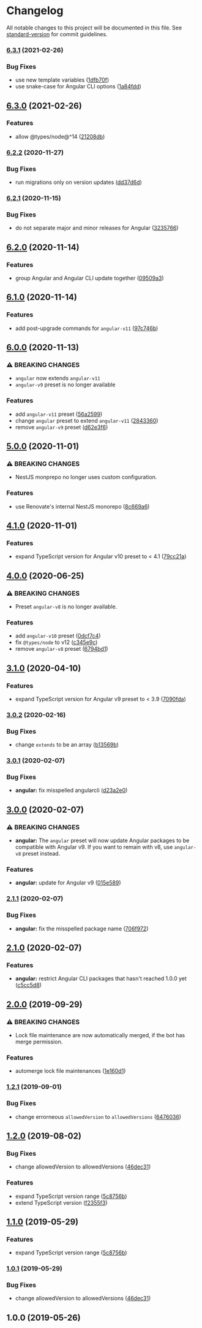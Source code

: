 # Changelog

All notable changes to this project will be documented in this file. See [standard-version](https://github.com/conventional-changelog/standard-version) for commit guidelines.

### [6.3.1](https://github.com/sarunint/renovate-config/compare/v6.3.0...v6.3.1) (2021-02-26)


### Bug Fixes

* use new template variables ([1dfb70f](https://github.com/sarunint/renovate-config/commit/1dfb70f335eb8823c6104957f1ac2a98bb5204df))
* use snake-case for Angular CLI options ([1a84fdd](https://github.com/sarunint/renovate-config/commit/1a84fddf8f2ba0b08e195c0ca4051c66452019f5))

## [6.3.0](https://github.com/sarunint/renovate-config/compare/v6.2.2...v6.3.0) (2021-02-26)


### Features

* allow @types/node@^14 ([21208db](https://github.com/sarunint/renovate-config/commit/21208dbfdac50d3e22d61950c1a0ba95eeb05b85))

### [6.2.2](https://github.com/sarunint/renovate-config/compare/v6.2.1...v6.2.2) (2020-11-27)


### Bug Fixes

* run migrations only on version updates ([dd37d6d](https://github.com/sarunint/renovate-config/commit/dd37d6d9b3dfe5dfe69079d4e1dce85a7a377860))

### [6.2.1](https://github.com/sarunint/renovate-config/compare/v6.2.0...v6.2.1) (2020-11-15)


### Bug Fixes

* do not separate major and minor releases for Angular ([3235766](https://github.com/sarunint/renovate-config/commit/3235766c180e9dea163c63feacd1a011cc4382a0))

## [6.2.0](https://github.com/sarunint/renovate-config/compare/v6.1.0...v6.2.0) (2020-11-14)


### Features

* group Angular and Angular CLI update together ([09509a3](https://github.com/sarunint/renovate-config/commit/09509a34f8fccb897374cb3194ee4904914e53bb))

## [6.1.0](https://github.com/sarunint/renovate-config/compare/v6.0.0...v6.1.0) (2020-11-14)


### Features

* add post-upgrade commands for `angular-v11` ([97c746b](https://github.com/sarunint/renovate-config/commit/97c746b0361f0a9f0d35372fd179258e63a081c7))

## [6.0.0](https://github.com/sarunint/renovate-config/compare/v5.0.0...v6.0.0) (2020-11-13)


### ⚠ BREAKING CHANGES

* `angular` now extends `angular-v11`
* `angular-v9` preset is no longer available

### Features

* add `angular-v11` preset ([56a2599](https://github.com/sarunint/renovate-config/commit/56a2599f93853cf3642f81ca58c28b7db5dc3620))
* change `angular` preset to extend `angular-v11` ([2843360](https://github.com/sarunint/renovate-config/commit/2843360c50b2cb7ff3a8a6b9ed037e7a6bd2398c))
* remove `angular-v9` preset ([d62e3f6](https://github.com/sarunint/renovate-config/commit/d62e3f6dca1623cfede80d425bb1efbb8a7a6521))

## [5.0.0](https://github.com/sarunint/renovate-config/compare/v4.1.0...v5.0.0) (2020-11-01)


### ⚠ BREAKING CHANGES

* NestJS monprepo no longer uses custom configuration.

### Features

* use Renovate's internal NestJS monorepo ([8c669a6](https://github.com/sarunint/renovate-config/commit/8c669a6ee7a5190b567c3347d7206f4e79a6221c))

## [4.1.0](https://github.com/sarunint/renovate-config/compare/v4.0.0...v4.1.0) (2020-11-01)


### Features

* expand TypeScript version for Angular v10 preset to < 4.1 ([79cc21a](https://github.com/sarunint/renovate-config/commit/79cc21a7e302810cb85990414615e20b07dcee91))

## [4.0.0](https://github.com/sarunint/renovate-config/compare/v3.1.0...v4.0.0) (2020-06-25)


### ⚠ BREAKING CHANGES

* Preset `angular-v8` is no longer available.

### Features

* add `angular-v10` preset ([0dcf7c4](https://github.com/sarunint/renovate-config/commit/0dcf7c48a1cc82fb39ab257c39b77824ec9b4426))
* fix `@types/node` to v12 ([c345e9c](https://github.com/sarunint/renovate-config/commit/c345e9c339c941197bacc60e99cffd60f1dd866b))
* remove `angular-v8` preset ([6794bd1](https://github.com/sarunint/renovate-config/commit/6794bd1bbe5291fccba9707ac042520895fa0e30))

## [3.1.0](https://github.com/sarunint/renovate-config/compare/v3.0.2...v3.1.0) (2020-04-10)


### Features

* expand TypeScript version for Angular v9 preset to < 3.9 ([7090fda](https://github.com/sarunint/renovate-config/commit/7090fdab6705ded246b61bb019a24f6a0ee6b031))

### [3.0.2](https://github.com/sarunint/renovate-config/compare/v3.0.1...v3.0.2) (2020-02-16)


### Bug Fixes

* change `extends` to be an array ([b13569b](https://github.com/sarunint/renovate-config/commit/b13569b35fd0c8df57d5c2d8a04541a06f9a943a))

### [3.0.1](https://github.com/sarunint/renovate-config/compare/v3.0.0...v3.0.1) (2020-02-07)


### Bug Fixes

* **angular:** fix misspelled angularcli ([d23a2e0](https://github.com/sarunint/renovate-config/commit/d23a2e0a53d65b9ba0b6ac1bd363e5314bc6354a))

## [3.0.0](https://github.com/sarunint/renovate-config/compare/v2.1.1...v3.0.0) (2020-02-07)


### ⚠ BREAKING CHANGES

* **angular:** The `angular` preset will now update Angular packages to be compatible with Angular v9. If you want to remain with v8, use `angular-v8` preset instead.

### Features

* **angular:** update for Angular v9 ([015e589](https://github.com/sarunint/renovate-config/commit/015e589a56b629131cc90454bf4a5efbfd550a20))

### [2.1.1](https://github.com/sarunint/renovate-config/compare/v2.1.0...v2.1.1) (2020-02-07)


### Bug Fixes

* **angular:** fix the misspelled package name ([706f972](https://github.com/sarunint/renovate-config/commit/706f972276efc00419638b4d91759cbc64aaa2b9))

## [2.1.0](https://github.com/sarunint/renovate-config/compare/v2.0.0...v2.1.0) (2020-02-07)


### Features

* **angular:** restrict Angular CLI packages that hasn't reached 1.0.0 yet ([c5cc5d8](https://github.com/sarunint/renovate-config/commit/c5cc5d81420b6935d80b81c243345b630b48ce02))

## [2.0.0](https://github.com/sarunint/renovate-config/compare/v1.2.1...v2.0.0) (2019-09-29)


### ⚠ BREAKING CHANGES

* Lock file maintenance are now automatically merged, if the bot has merge permission.

### Features

* automerge lock file maintenances ([1e160d1](https://github.com/sarunint/renovate-config/commit/1e160d1))

### [1.2.1](https://github.com/sarunint/renovate-config/compare/v1.2.0...v1.2.1) (2019-09-01)


### Bug Fixes

* change errorneous `allowedVersion` to `allowedVersions` ([6476036](https://github.com/sarunint/renovate-config/commit/6476036))



## [1.2.0](https://github.com/sarunint/renovate-config/compare/v1.0.0...v1.2.0) (2019-08-02)


### Bug Fixes

* change allowedVersion to allowedVersions ([46dec31](https://github.com/sarunint/renovate-config/commit/46dec31))


### Features

* expand TypeScript version range ([5c8756b](https://github.com/sarunint/renovate-config/commit/5c8756b))
* extend TypeScript version ([f2355f3](https://github.com/sarunint/renovate-config/commit/f2355f3))



## [1.1.0](https://github.com/sarunint/renovate-config/compare/v1.0.1...v1.1.0) (2019-05-29)


### Features

* expand TypeScript version range ([5c8756b](https://github.com/sarunint/renovate-config/commit/5c8756b))



### [1.0.1](https://github.com/sarunint/renovate-config/compare/v1.0.0...v1.0.1) (2019-05-29)


### Bug Fixes

* change allowedVersion to allowedVersions ([46dec31](https://github.com/sarunint/renovate-config/commit/46dec31))



## 1.0.0 (2019-05-26)
